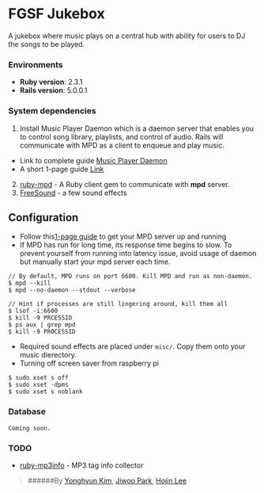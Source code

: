# FGSF Jukebox
A jukebox where music plays on a central hub with ability for users to DJ the songs to be played.

### Environments
- **Ruby version**: 2.3.1
- **Rails version**: 5.0.0.1

### System dependencies
1) Install Music Player Daemon which is a daemon server that enables you to control song library, playlists, and control of audio. Rails will communicate with MPD as a client to enqueue and play music.
- Link to complete guide [Music Player Daemon](https://www.musicpd.org)
- A short 1-page guide [Link](http://crunchbang.org/forums/viewtopic.php?id=17386) 
2) [ruby-mpd](https://github.com/archSeer/ruby-mpd) - A Ruby client gem to communicate with **mpd** server.
3) [FreeSound](https://www.freesound.org/) - a few sound effects

## Configuration
- Follow this[1-page guide](http://crunchbang.org/forums/viewtopic.php?id=17386) to get your MPD server up and running
- If MPD has run for long time, its response time begins to slow. To prevent yourself from running into latency issue, avoid usage of daemon but  manually start your mpd server each time.
```
// By default, MPD runs on port 6600. Kill MPD and run as non-daemon.
$ mpd --kill
$ mpd --no-daemon --stdout --verbose

// Hint if processes are still lingering around, kill them all
$ lsof -i:6600
$ kill -9 PRCESSID
$ ps aux | grep mpd
$ kill -9 PROCESSID
```
- Required sound effects are placed under `misc/`. Copy them onto your music dierectory.
- Turning off screen saver from raspberry pi
```
$ sudo xset s off
$ sudo xset -dpms
$ sudo xset s noblank
```

### Database
`Coming soon.`

### TODO
- [ruby-mp3info](https://github.com/moumar/ruby-mp3info) - MP3 tag info collector

>######By [Yonghyun Kim](https://github.com/ynghyn), [Jiwoo Park](https://github.com/jparkSF), [Hojin Lee](https://github.com/hlee0213)  